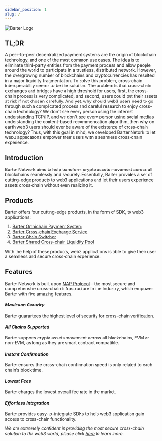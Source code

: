 ```yaml
---
sidebar_position: 1
slug: /
---
```

![Barter Logo](/img/logo.png "Bridge Logo")  
## TL;DR

A peer-to-peer decentralized payment systems are the origin of blockchain technology, and one of the most common use cases. The idea is to eliminate third-party entities from the payment process and allow people around the world to participate in a trustless, distributed network. However, the overgrowing number of blockchains and cryptocurrencies has resulted in a major liquidity fragmentation. To solve this problem, cross-chain interoperability seems to be the solution. The problem is that cross-chain exchanges and bridges have a high threshold for users, first, the cross-chain process is very complicated, and second, users could put their assets at risk if not chosen carefully. And yet, why should web3 users need to go through such a complicated process and careful research to enjoy cross-chain technology? We don't see every person using the internet understanding TCP/IP, and we don't see every person using social medias understanding the content-based recommendation algorithm, then why on earth web3 users should ever be aware of the existence of cross-chain technology? Thus, with this goal in mind, we developed Barter Netork to let web3 applications empower their users with a seamless cross-chain experience.


## Introduction
Barter Network aims to help transform crypto assets movement across all blockchains seamlessly and securely. Essentially, Barter provides a set of cutting-edge products to web3 applications and let their users experience assets cross-chain without even realizing it.

## Products
Barter offers four cutting-edge products, in the form of SDK, to web3 applications:
1. [Barter Omnichain Payment System](/Products/BOPS.md)
2. [Barter Cross-chain Exchange Service](/Products/barter-exchange.md)
3. [Barter Chain Switcher](/Products/barter-bridge.md)
4. [Barter Shared Cross-chain Liquidity Pool](/Products/BSLP.md)

With the help of these products, web3 applications is able to give their user a seamless and secure cross-chain experience. 
## Features
Barter Network is built upon [MAP Protocol](https://www.maplabs.io/) - the most secure and comprehensive cross-chain infrastructure in the industry, which empower Barter with five amazing features.

#### ___Maximum Security___
Barter guarantees the highest level of security for cross-chain verification. 
#### ___All Chains Supported___
Barter supports crypto assets movement across all blockchains, EVM or non-EVM, as long as they are smart contract compatible.
#### ___Instant Confirmation___
Barter ensures the cross-chain confirmation speed is only related to each chain's block time.

#### ___Lowest Fees___
Barter charges the lowest overall fee rate in the market.

#### ___Effortless Integration___
Barter provides easy-to-integrate SDKs to help web3 application gain access to cross-chain functionality.

*We are extremely confident in providing the most secure cross-chain solution to the web3 world, please click [here](/security.md) to learn more.*

